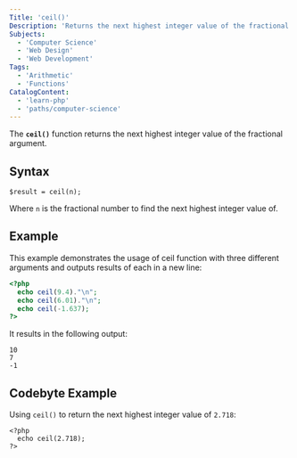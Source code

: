 ```yaml
---
Title: 'ceil()'
Description: 'Returns the next highest integer value of the fractional argument.'
Subjects:
  - 'Computer Science'
  - 'Web Design'
  - 'Web Development'
Tags:
  - 'Arithmetic'
  - 'Functions'
CatalogContent:
  - 'learn-php'
  - 'paths/computer-science'
---
```


The **`ceil()`** function returns the next highest integer value of the fractional argument.

## Syntax

```pseudo
$result = ceil(n);
```

Where `n` is the fractional number to find the next highest integer value of.

## Example

This example demonstrates the usage of ceil function with three different arguments and outputs results of each in a new line:

```php
<?php
  echo ceil(9.4)."\n";
  echo ceil(6.01)."\n";
  echo ceil(-1.637);
?>
```

It results in the following output:

```shell
10
7
-1
```

## Codebyte Example

Using `ceil()` to return the next highest integer value of `2.718`:

```codebyte/php
<?php
  echo ceil(2.718);
?>
```
